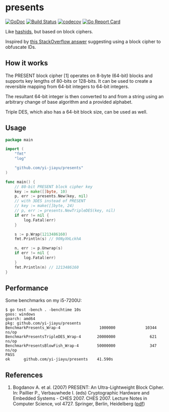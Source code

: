 # presents
[![GoDoc](https://godoc.org/github.com/yi-jiayu/presents?status.svg)](https://godoc.org/github.com/yi-jiayu/presents)
[![Build Status](https://travis-ci.com/yi-jiayu/presents.svg?branch=master)](https://travis-ci.com/yi-jiayu/presents)
[![codecov](https://codecov.io/gh/yi-jiayu/presents/branch/master/graph/badge.svg)](https://codecov.io/gh/yi-jiayu/presents)
[![Go Report Card](https://goreportcard.com/badge/github.com/yi-jiayu/presents)](https://goreportcard.com/report/github.com/yi-jiayu/presents)

Like [hashids](https://hashids.org/), but based on block ciphers.

Inspired by [this StackOverflow answer](https://stackoverflow.com/a/8554984) suggesting using a block cipher to obfuscate IDs.

## How it works

The PRESENT block cipher [1] operates on 8-byte (64-bit) blocks and supports key lengths of 80-bits or 128-bits. It can be used to create a reversible mapping from 64-bit integers to 64-bit integers.

The resultant 64-bit integer is then converted to and from a string using an arbitrary change of base algorithm and a provided alphabet.

Triple DES, which also has a 64-bit block size, can be used as well.

## Usage
```go
package main

import (
	"fmt"
	"log"

	"github.com/yi-jiayu/presents"
)

func main() {
	// 80-bit PRESENT block cipher key
	key := make([]byte, 10)
	p, err := presents.New(key, nil)
	// with 3DES instead of PRESENT
	// key := make([]byte, 24)
	// p, err := presents.NewTripleDES(key, nil)
	if err != nil {
		log.Fatal(err)
	}

	s := p.Wrap(1213486160)
	fmt.Println(s) // 90NyXHLckhA

	n, err := p.Unwrap(s)
	if err != nil {
		log.Fatal(err)
	}
	fmt.Println(n) // 1213486160
}
```

## Performance
Some benchmarks on my i5-7200U:

```console
$ go test -bench . -benchtime 10s
goos: windows
goarch: amd64
pkg: github.com/yi-jiayu/presents
BenchmarkPresents_Wrap-4                 1000000             10344 ns/op
BenchmarkPresentsTripleDES_Wrap-4       20000000               621 ns/op
BenchmarkPresentsBlowFish_Wrap-4        50000000               347 ns/op
PASS
ok      github.com/yi-jiayu/presents    41.590s
```

## References 
1. Bogdanov A. et al. (2007) PRESENT: An Ultra-Lightweight Block Cipher. In: Paillier P., Verbauwhede I. (eds) Cryptographic Hardware and Embedded Systems - CHES 2007. CHES 2007. Lecture Notes in Computer Science, vol 4727. Springer, Berlin, Heidelberg ([pdf](http://www.lightweightcrypto.org/present/present_ches2007.pdf))
